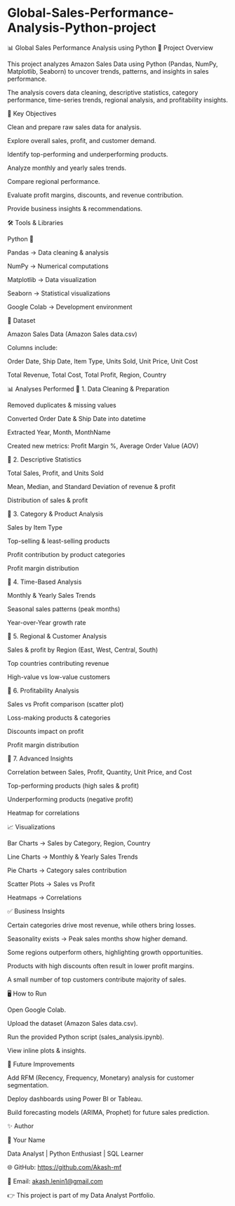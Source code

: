# Global-Sales-Performance-Analysis-Python-project
📊 Global Sales Performance Analysis using Python
📌 Project Overview

This project analyzes Amazon Sales Data using Python (Pandas, NumPy, Matplotlib, Seaborn) to uncover trends, patterns, and insights in sales performance.

The analysis covers data cleaning, descriptive statistics, category performance, time-series trends, regional analysis, and profitability insights.

🚀 Key Objectives

Clean and prepare raw sales data for analysis.

Explore overall sales, profit, and customer demand.

Identify top-performing and underperforming products.

Analyze monthly and yearly sales trends.

Compare regional performance.

Evaluate profit margins, discounts, and revenue contribution.

Provide business insights & recommendations.

🛠️ Tools & Libraries

Python 🐍

Pandas → Data cleaning & analysis

NumPy → Numerical computations

Matplotlib → Data visualization

Seaborn → Statistical visualizations

Google Colab → Development environment

📂 Dataset

Amazon Sales Data (Amazon Sales data.csv)

Columns include:

Order Date, Ship Date, Item Type, Units Sold, Unit Price, Unit Cost

Total Revenue, Total Cost, Total Profit, Region, Country

📊 Analyses Performed
🔹 1. Data Cleaning & Preparation

Removed duplicates & missing values

Converted Order Date & Ship Date into datetime

Extracted Year, Month, MonthName

Created new metrics: Profit Margin %, Average Order Value (AOV)

🔹 2. Descriptive Statistics

Total Sales, Profit, and Units Sold

Mean, Median, and Standard Deviation of revenue & profit

Distribution of sales & profit

🔹 3. Category & Product Analysis

Sales by Item Type

Top-selling & least-selling products

Profit contribution by product categories

Profit margin distribution

🔹 4. Time-Based Analysis

Monthly & Yearly Sales Trends

Seasonal sales patterns (peak months)

Year-over-Year growth rate

🔹 5. Regional & Customer Analysis

Sales & profit by Region (East, West, Central, South)

Top countries contributing revenue

High-value vs low-value customers

🔹 6. Profitability Analysis

Sales vs Profit comparison (scatter plot)

Loss-making products & categories

Discounts impact on profit

Profit margin distribution

🔹 7. Advanced Insights

Correlation between Sales, Profit, Quantity, Unit Price, and Cost

Top-performing products (high sales & profit)

Underperforming products (negative profit)

Heatmap for correlations

📈 Visualizations

Bar Charts → Sales by Category, Region, Country

Line Charts → Monthly & Yearly Sales Trends

Pie Charts → Category sales contribution

Scatter Plots → Sales vs Profit

Heatmaps → Correlations

✅ Business Insights

Certain categories drive most revenue, while others bring losses.

Seasonality exists → Peak sales months show higher demand.

Some regions outperform others, highlighting growth opportunities.

Products with high discounts often result in lower profit margins.

A small number of top customers contribute majority of sales.

🖥️ How to Run

Open Google Colab.

Upload the dataset (Amazon Sales data.csv).

Run the provided Python script (sales_analysis.ipynb).

View inline plots & insights.

📌 Future Improvements

Add RFM (Recency, Frequency, Monetary) analysis for customer segmentation.

Deploy dashboards using Power BI or Tableau.

Build forecasting models (ARIMA, Prophet) for future sales prediction.

✨ Author

👤 Your Name

Data Analyst | Python Enthusiast | SQL Learner

🌐 GitHub: https://github.com/Akash-mf

📧 Email: akash.lenin1@gmail.com

👉 This project is part of my Data Analyst Portfolio.
